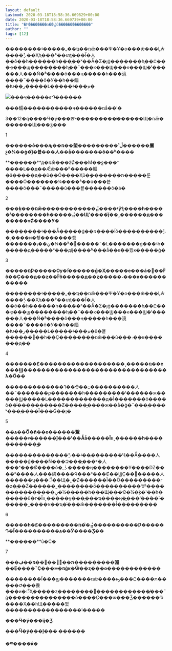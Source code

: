 ```yaml
---
layout: default
Lastmod: 2020-03-18T18:58:36.669829+00:00
date: 2020-03-18T18:58:36.669739+00:00
title: "�Ի��������ռ�֮�⣬û��������������"
author: ""
tags: [12]
---
```


��������ʵ�����˿��ҵ��ռǣ���Ѱ�Ұ�ο���ǽ���Ļŵ����⡣��Ҳһֱ���°��տֻţ���Ϊ�人��ô��һ������һ���ֻ��ˣ��Ǻ�Σ�յġ�������һֱ��Ը���ҿ���ϣ��������һֱ��˵���к���Ϣ���к���Ϣ�ˡ������人���Ǹ�ʱ����ô���ң�����һ���滰����˵����ô�У��һ��鲻�Խ��ر�����Լ�����ʵ���ܡ�

![](https://images.weserv.nl/?url=//inews.gtimg.com/newsapp_bt/0/11444582957/1000)_���ҷ�����ͼԴ������_

���鱬�����������ҷ������ռǻ��ˡ�

3��12�գ����Ӵ�ý���߶Ի���������̸������Щ�ռǣ�������Щ���ӡ���

1

**������ô���ԡ��ռ��塱���������¹ڷ������鷢չ�¼��ģ�֮ǰ�뵽���人��ǻ�������ô��ʱ����**

**������**д�ռǣ���żȻ���Ϻ��ջ���־����Լ��д��Ǽǣ���ʱ�����鲻�ã�����д��û��Ӧ����Ҳû�ܾ�������ת�����룬����Ӧ�������¼����ʱ��û���뵽����ô���˶�����û���뵽������ô�á�

2

**���ķ���ռǣ������������⣬����ʵÿƪ����һ�����ˡ��������һ�����⣬��Щߵ����֮ǰ��˼������д��������ͻȻ����У�**

**������**��ʵ���Ǻ�����ģ��ռ����ĺô����������⡣�͵����ͷ�췢�������飬�������¡��ڼ�¼��ʱ�򣬾�����˵�Լ�������ġ���ʵһ������д�����ˣ���дĳ����ʱ���ǻ��кܶ��뷨ӿ�����ġ�

3

**�����ռǷ�����Ѹ�ٵ������ģ�Ҳ�����е���á���Ϊʲô��Ҫ���д��ȥ��Ϊʲô���ܼ��д��ȥ�����˴���к�����������**

**������**��ʵ�����˿��ҵ��ռǣ���Ѱ�Ұ�ο���ǽ���Ļŵ����⡣��Ҳһֱ���°��տֻţ���Ϊ�人��ô��һ������һ���ֻ��ˣ��Ǻ�Σ�յġ�������һֱ��Ը���ҿ���ϣ��������һֱ��˵���к���Ϣ���к���Ϣ�ˡ������人���Ǹ�ʱ����ô���ң�����һ���滰����˵����ô�У��һ��鲻�Խ��ر�����Լ�����ʵ���ܡ�û�뵽������׷��һ��Ҫ��������ռǣ���û���˴��к�������д��

4

**�������£�������������������˼�����ռ��е���Ϣ��������������������������������λ�Ӧ��**

**������**�������ߣ��Ҿ��߸����������人��˵�������ϼ�������һ���������ˡ������ж�����Ϣ�����Լ�������������д�أ�������ô����ô��ͨ����������Ƶ�����֣����ж��ǻ�ġ�˵���ֻ����ˣ���ֻ����Ϊ���Ǵ��¡�

5

**��ѧ��Ӧ�ñ��е������黳�����ⳡ������ǰ���ˡ��Ǻǡ�����Ĭװ˯������һ�����������ۣ�**

**������**��������⡣��ʵ��֪���ܶ����Ҷ��Ǻܹ����人�����ģ����Ǹ���Զ���ֲ���ʶ�人���ˣ���Ȼ����ô�˽⡣�����ң��������У����Ǳ����ˣ����人���綼����Ϥ���ˣ���Ȼ��ϢҪ��ܶࡣ�����人������ʮ���꣬��Щ�˾�Ȼ������Ϊ��Ӧ���������г�ȥ�ֳ��Ż������˽��������ȫ����������ʲôʱ���������ܶ������ڼ�¼�����һ���Щ���Ҽ�¼�ķ�ʽ��һ������û�г�Ĭװ˯�����ұ���֧���ҵ����ң�̫���ˡ��ܶ��˸������˽����ҡ��ҵ�ͬ���ǣ�������Ī���������

6

**�����һ�£���������ռ�֮�⣬����������Ƿ�����Դ�Ϊ����������ѧ��Ӱ����Ʒ��**

**������**û�С�

7

**���ڣ��ռ��׷��󣬺ܶ๫��ת���������漰��Ȩ����˵Ҫ���ⲿ�ռǵĸ�Ѿ��ȥ���о������������**

**������**��Ϊ���ϣ�������ռǣ����ԣ���Ը����ת�����Ժ���飬���и�꣬Ҳ�����ȥ��������͸������������̸���˵ġ���������������ô����Ҫ���ж���Ǯ������ʲô����Ҳ��һЩ�����뷨�����������������ٲ�����

**���Ӵ�ý���ĳ�Ʒ**

**���Ӵ�ý���ļ��� ������**

**�༭����ќ�**

